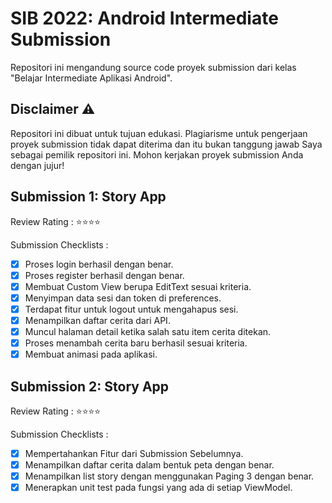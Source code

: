 # SIB 2022: Android Intermediate Submission
Repositori ini mengandung source code proyek submission dari kelas "Belajar Intermediate Aplikasi Android".

## Disclaimer ⚠️
Repositori ini dibuat untuk tujuan edukasi. Plagiarisme untuk pengerjaan proyek submission tidak dapat diterima dan itu bukan tanggung jawab Saya sebagai pemilik repositori ini. Mohon kerjakan proyek submission Anda dengan jujur!

## Submission 1: Story App
Review Rating : ⭐⭐⭐⭐

Submission Checklists :
* [x] Proses login berhasil dengan benar.
* [x] Proses register berhasil dengan benar.
* [x] Membuat Custom View berupa EditText sesuai kriteria.
* [x] Menyimpan data sesi dan token di preferences.
* [x] Terdapat fitur untuk logout untuk mengahapus sesi.
* [x] Menampilkan daftar cerita dari API.
* [x] Muncul halaman detail ketika salah satu item cerita ditekan.
* [x] Proses menambah cerita baru berhasil sesuai kriteria.
* [x] Membuat animasi pada aplikasi.

## Submission 2: Story App
Review Rating : ⭐⭐⭐⭐

Submission Checklists :
* [x] Mempertahankan Fitur dari Submission Sebelumnya.
* [x] Menampilkan daftar cerita dalam bentuk peta dengan benar.
* [x] Menampilkan list story dengan menggunakan Paging 3 dengan benar.
* [x] Menerapkan unit test pada fungsi yang ada di setiap ViewModel.

